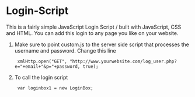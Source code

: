 Login-Script
============

This is a fairly simple JavaScript Login Script / built with JavaScript, CSS and HTML.  You can add this login to any page you like on your website.

1. Make sure to point custom.js to the server side script that processes the username and password. Change this line 

		xmlHttp.open("GET", "http://www.yourwebsite.com/log_user.php?e="+email+"&p="+password, true);

2. To call the login script

		var loginbox1 = new LoginBox;
